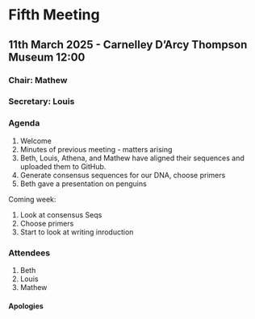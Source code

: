 # Fifth Meeting
## 11th March 2025 - Carnelley D’Arcy Thompson Museum 12:00
### Chair: Mathew
### Secretary: Louis

### Agenda

1. Welcome
2. Minutes of previous meeting - matters arising
3. Beth, Louis, Athena, and Mathew have aligned their sequences and uploaded them to GitHub. 
4. Generate consensus sequences for our DNA, choose primers
5. Beth gave a presentation on penguins

Coming week:
1. Look at consensus Seqs
2. Choose primers 
3. Start to look at writing inroduction 

### Attendees
1. Beth
2. Louis
3. Mathew
#### Apologies


